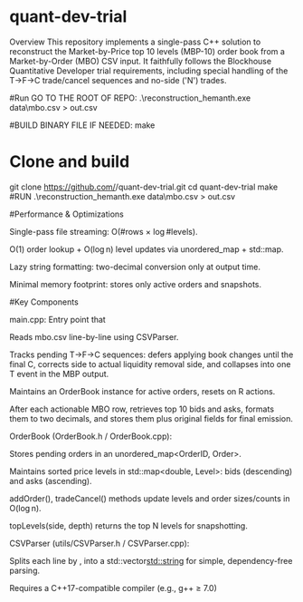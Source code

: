 ﻿# quant-dev-trial

Overview
This repository implements a single-pass C++ solution to reconstruct the Market-by-Price top 10 levels (MBP-10) order book from a Market-by-Order (MBO) CSV input. It faithfully follows the Blockhouse Quantitative Developer trial requirements, including special handling of the T→F→C trade/cancel sequences and no-side ('N') trades.


#Run
GO TO THE ROOT OF REPO: .\reconstruction_hemanth.exe data\mbo.csv > out.csv

#BUILD BINARY FILE IF NEEDED: make

# Clone and build
git clone https://github.com/<your-username>/quant-dev-trial.git
cd quant-dev-trial
make  
#RUN
.\reconstruction_hemanth.exe data\mbo.csv > out.csv


#Performance & Optimizations

Single-pass file streaming: O(#rows × log #levels).

O(1) order lookup + O(log n) level updates via unordered_map + std::map.

Lazy string formatting: two-decimal conversion only at output time.

Minimal memory footprint: stores only active orders and snapshots.


#Key Components

main.cpp: Entry point that

Reads mbo.csv line-by-line using CSVParser.

Tracks pending T→F→C sequences: defers applying book changes until the final C, corrects side to actual liquidity removal side, and collapses into one T event in the MBP output.

Maintains an OrderBook instance for active orders, resets on R actions.

After each actionable MBO row, retrieves top 10 bids and asks, formats them to two decimals, and stores them plus original fields for final emission.

OrderBook (OrderBook.h / OrderBook.cpp):

Stores pending orders in an unordered_map<OrderID, Order>.

Maintains sorted price levels in std::map<double, Level>: bids (descending) and asks (ascending).

addOrder(), tradeCancel() methods update levels and order sizes/counts in O(log n).

topLevels(side, depth) returns the top N levels for snapshotting.

CSVParser (utils/CSVParser.h / CSVParser.cpp):

Splits each line by , into a std::vector<std::string> for simple, dependency-free parsing.


Requires a C++17-compatible compiler (e.g., g++ ≥ 7.0)
